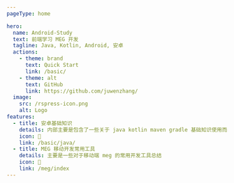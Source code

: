 ```yaml
---
pageType: home

hero:
  name: Android-Study
  text: 前端学习 MEG 开发
  tagline: Java, Kotlin, Android, 安卓
  actions:
    - theme: brand
      text: Quick Start
      link: /basic/
    - theme: alt
      text: GitHub
      link: https://github.com/juwenzhang/
  image:
    src: /rspress-icon.png
    alt: Logo
features:
  - title: 安卓基础知识
    details: 内部主要是包含了一些关于 java kotlin maven gradle 基础知识使用而已
    icon: 📕
    link: /basic/java/
  - title: MEG 移动开发常用工具
    details: 主要是一些对于移动端 meg 的常用开发工具总结
    icon: 🔧
    link: /meg/index
---
```

